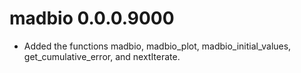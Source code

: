# madbio 0.0.0.9000

* Added the functions madbio, madbio_plot, madbio_initial_values, get_cumulative_error, and nextIterate.
